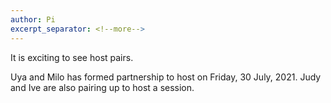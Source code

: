 ```yaml
---
author: Pi
excerpt_separator: <!--more-->
---
```

It is exciting to see host pairs.
<!--more-->
Uya and Milo has formed partnership to host on Friday, 30 July, 2021.  Judy and
Ive are also pairing up to host a session.


